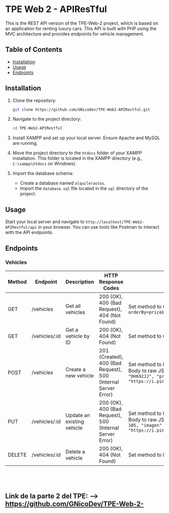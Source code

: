 # TPE Web 2 - APIResTful

This is the REST API version of the TPE-Web-2 project, which is based on an application for renting luxury cars. This API is built with PHP using the MVC architecture and provides endpoints for vehicle management.

## Table of Contents

- [Installation](#installation)
- [Usage](#usage)
- [Endpoints](#endpoints)

## Installation

1. Clone the repository:
   ```bash
   git clone https://github.com/GNicoDev/TPE-Web2-APIRestful.git    
   ```
2. Navigate to the project directory:
    ```bash
    cd TPE-Web2-APIRestful
    ```
3. Install XAMPP and set up your local server. Ensure Apache and MySQL are running.

4. Move the project directory to the `htdocs` folder of your XAMPP installation. This folder is located in the XAMPP directory (e.g., `C:\xampp\htdocs` on Windows).

5. Import the database schema:
    - Create a database named `alquilerautos`.
    - Import the `database.sql` file located in the `sql` directory of the project.

## Usage

Start your local server and navigate to `http://localhost/TPE-Web2-APIRestful/api` in your browser. You can use tools like Postman to interact with the API endpoints.
## Endpoints

### Vehicles

| Method | Endpoint | Description | HTTP Response Codes |Example (Postman) |
|--------|-------------------------------|---------------------------------------------|---------------------| ---------|
| GET | /vehicles | Get all vehicles | 200 (OK), 400 (Bad Request), 404 (Not Found) | Set method to GET and URL to `http://localhost/TPE-Web2-APIRestful/vehicles?orderBy=price&orderDir=DESC` |
| GET | /vehicles/:id | Get a vehicle by ID | 200 (OK), 404 (Not Found) | Set method to GET and URL to `http://localhost/TPE-Web2-APIRestful/vehicles/1` |
| POST | /vehicles | Create a new vehicle | 201 (Created), 400 (Bad Request), 500 (Internal Server Error) | Set method to POST, URL to `http://localhost/TPE-Web2-APIRestful/vehicles`, and Body to raw JSON: `{"marca" : "PORSCHE", "modelo" : 2022, "matricula" : "DH692JJ", "precio_dia" : 185, "imagen" : "https://i.pinimg.com/originals/b1/ae/38/b1ae381ff676f908c50bc105d8b18bf3.jpg"}` |
| PUT | /vehicles/:id | Update an existing vehicle | 200 (OK), 400 (Bad Request), 500 (Internal Server Error) | Set method to PUT, URL to `http://localhost/TPE-Web2-APIRestful/vehicles/1`, and Body to raw JSON: `{"modelo" : 2020, "matricula" : "DH692JJ", "precio_dia" : 185, "imagen" : "https://i.pinimg.com/originals/b1/ae/38/b1ae381ff676f908c50bc105d8b18bf3.jpg"}` |
| DELETE | /vehicles/:id | Delete a vehicle | 200 (OK), 404 (Not Found) | Set method to DELETE and URL to `http://localhost/TPE-Web2-APIRestful/vehicles/1` |

&nbsp;&nbsp;
---

## Link de la parte 2 del TPE:  -->  https://github.com/GNicoDev/TPE-Web-2-
